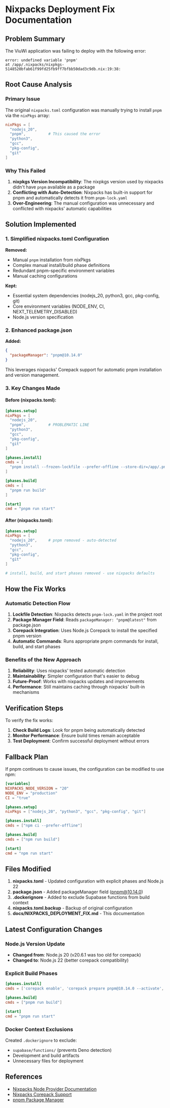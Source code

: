 # Nixpacks Deployment Fix Documentation

## Problem Summary

The ViuWi application was failing to deploy with the following error:

```
error: undefined variable 'pnpm'
at /app/.nixpacks/nixpkgs-5148520bfab61f99fd25fb9ff7bfbb50dad3c9db.nix:19:38:
```

## Root Cause Analysis

### Primary Issue
The original `nixpacks.toml` configuration was manually trying to install `pnpm` via the `nixPkgs` array:

```toml
nixPkgs = [
  "nodejs_20",
  "pnpm",          # This caused the error
  "python3",
  "gcc",
  "pkg-config",
  "git"
]
```

### Why This Failed
1. **nixpkgs Version Incompatibility**: The nixpkgs version used by nixpacks didn't have `pnpm` available as a package
2. **Conflicting with Auto-Detection**: Nixpacks has built-in support for pnpm and automatically detects it from `pnpm-lock.yaml`
3. **Over-Engineering**: The manual configuration was unnecessary and conflicted with nixpacks' automatic capabilities

## Solution Implemented

### 1. Simplified nixpacks.toml Configuration

**Removed:**
- Manual `pnpm` installation from nixPkgs
- Complex manual install/build phase definitions
- Redundant pnpm-specific environment variables
- Manual caching configurations

**Kept:**
- Essential system dependencies (nodejs_20, python3, gcc, pkg-config, git)
- Core environment variables (NODE_ENV, CI, NEXT_TELEMETRY_DISABLED)
- Node.js version specification

### 2. Enhanced package.json

**Added:**
```json
{
  "packageManager": "pnpm@10.14.0"
}
```

This leverages nixpacks' Corepack support for automatic pnpm installation and version management.

### 3. Key Changes Made

#### Before (nixpacks.toml):
```toml
[phases.setup]
nixPkgs = [
  "nodejs_20",
  "pnpm",          # PROBLEMATIC LINE
  "python3",
  "gcc",
  "pkg-config",
  "git"
]

[phases.install]
cmds = [
  "pnpm install --frozen-lockfile --prefer-offline --store-dir=/app/.pnpm-store"
]

[phases.build]
cmds = [
  "pnpm run build"
]

[start]
cmd = "pnpm run start"
```

#### After (nixpacks.toml):
```toml
[phases.setup]
nixPkgs = [
  "nodejs_20",     # pnpm removed - auto-detected
  "python3",
  "gcc",
  "pkg-config",
  "git"
]

# install, build, and start phases removed - use nixpacks defaults
```

## How the Fix Works

### Automatic Detection Flow
1. **Lockfile Detection**: Nixpacks detects `pnpm-lock.yaml` in the project root
2. **Package Manager Field**: Reads `packageManager: "pnpm@latest"` from package.json
3. **Corepack Integration**: Uses Node.js Corepack to install the specified pnpm version
4. **Automatic Commands**: Runs appropriate pnpm commands for install, build, and start phases

### Benefits of the New Approach
1. **Reliability**: Uses nixpacks' tested automatic detection
2. **Maintainability**: Simpler configuration that's easier to debug
3. **Future-Proof**: Works with nixpacks updates and improvements
4. **Performance**: Still maintains caching through nixpacks' built-in mechanisms

## Verification Steps

To verify the fix works:

1. **Check Build Logs**: Look for pnpm being automatically detected
2. **Monitor Performance**: Ensure build times remain acceptable
3. **Test Deployment**: Confirm successful deployment without errors

## Fallback Plan

If pnpm continues to cause issues, the configuration can be modified to use npm:

```toml
[variables]
NIXPACKS_NODE_VERSION = "20"
NODE_ENV = "production"
CI = "true"

[phases.setup]
nixPkgs = ["nodejs_20", "python3", "gcc", "pkg-config", "git"]

[phases.install]
cmds = ["npm ci --prefer-offline"]

[phases.build]
cmds = ["npm run build"]

[start]
cmd = "npm run start"
```

## Files Modified

1. **nixpacks.toml** - Updated configuration with explicit phases and Node.js 22
2. **package.json** - Added packageManager field (pnpm@10.14.0)
3. **.dockerignore** - Added to exclude Supabase functions from build context
4. **nixpacks.toml.backup** - Backup of original configuration
5. **docs/NIXPACKS_DEPLOYMENT_FIX.md** - This documentation

## Latest Configuration Changes

### Node.js Version Update
- **Changed from**: Node.js 20 (v20.6.1 was too old for corepack)
- **Changed to**: Node.js 22 (better corepack compatibility)

### Explicit Build Phases
```toml
[phases.install]
cmds = ['corepack enable', 'corepack prepare pnpm@10.14.0 --activate', 'pnpm install --frozen-lockfile']

[phases.build]
cmds = ["pnpm run build"]

[start]
cmd = "pnpm run start"
```

### Docker Context Exclusions
Created `.dockerignore` to exclude:
- `supabase/functions/` (prevents Deno detection)
- Development and build artifacts
- Unnecessary files for deployment

## References

- [Nixpacks Node Provider Documentation](https://nixpacks.com/docs/providers/node)
- [Nixpacks Corepack Support](https://nixpacks.com/docs/providers/node#corepack)
- [pnpm Package Manager](https://pnpm.io/)
